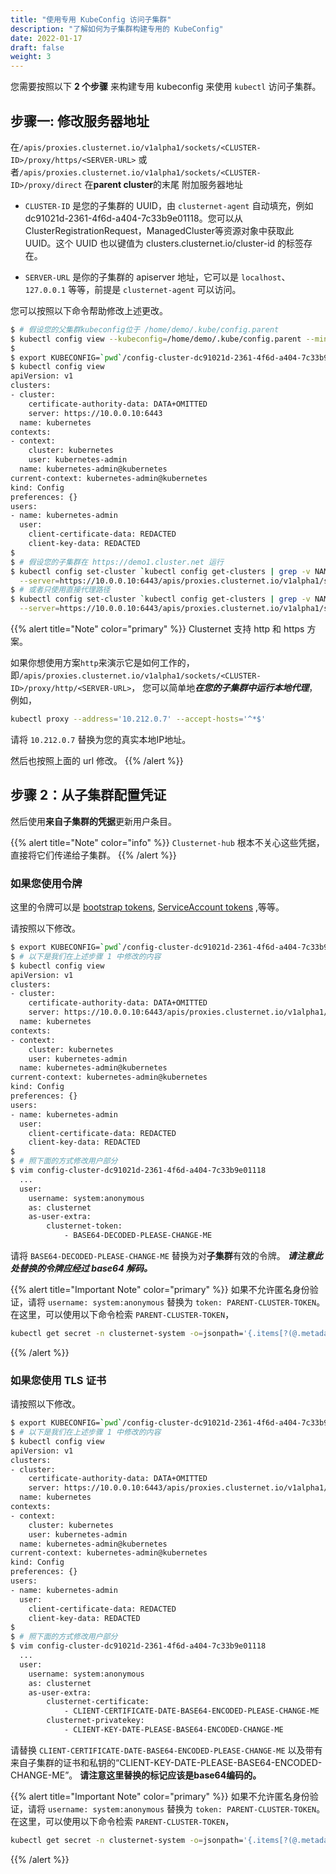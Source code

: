 ```yaml
---
title: "使用专用 KubeConfig 访问子集群"
description: "了解如何为子集群构建专用的 KubeConfig"
date: 2022-01-17
draft: false
weight: 3
---
```


您需要按照以下 **2 个步骤** 来构建专用 kubeconfig 来使用 `kubectl` 访问子集群。

## 步骤一: 修改服务器地址

在`/apis/proxies.clusternet.io/v1alpha1/sockets/<CLUSTER-ID>/proxy/https/<SERVER-URL>`
或者`/apis/proxies.clusternet.io/v1alpha1/sockets/<CLUSTER-ID>/proxy/direct` 在**parent cluster**的末尾
附加服务器地址

- `CLUSTER-ID` 是您的子集群的 UUID，由 `clusternet-agent` 自动填充，例如 dc91021d-2361-4f6d-a404-7c33b9e01118。您可以从 ClusterRegistrationRequest，ManagedCluster等资源对象中获取此 UUID。这个 UUID 也以键值为 clusters.clusternet.io/cluster-id 的标签存在。

- `SERVER-URL` 是你的子集群的 apiserver 地址，它可以是 `localhost`、`127.0.0.1` 等等，前提是
   `clusternet-agent` 可以访问。

您可以按照以下命令帮助修改上述更改。

```bash
$ # 假设您的父集群kubeconfig位于 /home/demo/.kube/config.parent
$ kubectl config view --kubeconfig=/home/demo/.kube/config.parent --minify=true --raw=true > ./config-cluster-dc91021d-2361-4f6d-a404-7c33b9e01118
$
$ export KUBECONFIG=`pwd`/config-cluster-dc91021d-2361-4f6d-a404-7c33b9e01118
$ kubectl config view
apiVersion: v1
clusters:
- cluster:
    certificate-authority-data: DATA+OMITTED
    server: https://10.0.0.10:6443
  name: kubernetes
contexts:
- context:
    cluster: kubernetes
    user: kubernetes-admin
  name: kubernetes-admin@kubernetes
current-context: kubernetes-admin@kubernetes
kind: Config
preferences: {}
users:
- name: kubernetes-admin
  user:
    client-certificate-data: REDACTED
    client-key-data: REDACTED
$
$ # 假设您的子集群在 https://demo1.cluster.net 运行
$ kubectl config set-cluster `kubectl config get-clusters | grep -v NAME` \
  --server=https://10.0.0.10:6443/apis/proxies.clusternet.io/v1alpha1/sockets/dc91021d-2361-4f6d-a404-7c33b9e01118/proxy/https/demo1.cluster.net
$ # 或者只使用直接代理路径
$ kubectl config set-cluster `kubectl config get-clusters | grep -v NAME` \
  --server=https://10.0.0.10:6443/apis/proxies.clusternet.io/v1alpha1/sockets/dc91021d-2361-4f6d-a404-7c33b9e01118/proxy/direct
```

{{% alert title="Note" color="primary" %}}
Clusternet 支持 http 和 https 方案。

如果你想使用方案`http`来演示它是如何工作的，即`/apis/proxies.clusternet.io/v1alpha1/sockets/<CLUSTER-ID>/proxy/http/<SERVER-URL>`，
您可以简单地***在您的子集群中运行本地代理***，例如，

```bash
kubectl proxy --address='10.212.0.7' --accept-hosts='^*$'
```

请将 `10.212.0.7` 替换为您的真实本地IP地址。

然后也按照上面的 url 修改。
{{% /alert %}}

## 步骤 2：从子集群配置凭证

然后使用**来自子集群的凭据**更新用户条目。

{{% alert title="Note" color="info" %}}
`Clusternet-hub` 根本不关心这些凭据，直接将它们传递给子集群。
{{% /alert %}}

### 如果您使用令牌

这里的令牌可以是 [bootstrap tokens](https://kubernetes.io/docs/reference/access-authn-authz/bootstrap-tokens/),
[ServiceAccount tokens](https://kubernetes.io/docs/tasks/configure-pod-container/configure-service-account/#use-multiple-service-accounts)
,等等。

请按照以下修改。

```bash
$ export KUBECONFIG=`pwd`/config-cluster-dc91021d-2361-4f6d-a404-7c33b9e01118
$ # 以下是我们在上述步骤 1 中修改的内容
$ kubectl config view
apiVersion: v1
clusters:
- cluster:
    certificate-authority-data: DATA+OMITTED
    server: https://10.0.0.10:6443/apis/proxies.clusternet.io/v1alpha1/sockets/dc91021d-2361-4f6d-a404-7c33b9e01118/proxy/direct
  name: kubernetes
contexts:
- context:
    cluster: kubernetes
    user: kubernetes-admin
  name: kubernetes-admin@kubernetes
current-context: kubernetes-admin@kubernetes
kind: Config
preferences: {}
users:
- name: kubernetes-admin
  user:
    client-certificate-data: REDACTED
    client-key-data: REDACTED
$
$ # 照下面的方式修改用户部分
$ vim config-cluster-dc91021d-2361-4f6d-a404-7c33b9e01118
  ...
  user:
    username: system:anonymous
    as: clusternet
    as-user-extra:
        clusternet-token:
            - BASE64-DECODED-PLEASE-CHANGE-ME
```

请将 `BASE64-DECODED-PLEASE-CHANGE-ME` 替换为对**子集群**有效的令牌。 ***请注意此处替换的令牌应经过 base64 解码。***

{{% alert title="Important Note" color="primary" %}}
如果不允许匿名身份验证，请将 `username: system:anonymous` 替换为 `token: PARENT-CLUSTER-TOKEN`。
在这里，可以使用以下命令检索 `PARENT-CLUSTER-TOKEN`，

```bash
kubectl get secret -n clusternet-system -o=jsonpath='{.items[?(@.metadata.annotations.kubernetes\.io/service-account\.name=="clusternet-hub-proxy")].data.token}' | base64 --decode; echo
```
{{% /alert %}}

### 如果您使用 TLS 证书

请按照以下修改。

```bash
$ export KUBECONFIG=`pwd`/config-cluster-dc91021d-2361-4f6d-a404-7c33b9e01118
$ # 以下是我们在上述步骤 1 中修改的内容
$ kubectl config view
apiVersion: v1
clusters:
- cluster:
    certificate-authority-data: DATA+OMITTED
    server: https://10.0.0.10:6443/apis/proxies.clusternet.io/v1alpha1/sockets/dc91021d-2361-4f6d-a404-7c33b9e01118/proxy/direct
  name: kubernetes
contexts:
- context:
    cluster: kubernetes
    user: kubernetes-admin
  name: kubernetes-admin@kubernetes
current-context: kubernetes-admin@kubernetes
kind: Config
preferences: {}
users:
- name: kubernetes-admin
  user:
    client-certificate-data: REDACTED
    client-key-data: REDACTED
$
$ # 照下面的方式修改用户部分
$ vim config-cluster-dc91021d-2361-4f6d-a404-7c33b9e01118
  ...
  user:
    username: system:anonymous
    as: clusternet
    as-user-extra:
        clusternet-certificate:
            - CLIENT-CERTIFICATE-DATE-BASE64-ENCODED-PLEASE-CHANGE-ME
        clusternet-privatekey:
            - CLIENT-KEY-DATE-PLEASE-BASE64-ENCODED-CHANGE-ME
```

请替换 `CLIENT-CERTIFICATE-DATE-BASE64-ENCODED-PLEASE-CHANGE-ME`
以及带有来自子集群的证书和私钥的“CLIENT-KEY-DATE-PLEASE-BASE64-ENCODED-CHANGE-ME”。 **请注意这里替换的标记应该是base64编码的。**

{{% alert title="Important Note" color="primary" %}}
如果不允许匿名身份验证，请将 `username: system:anonymous` 替换为 `token: PARENT-CLUSTER-TOKEN`。
在这里，可以使用以下命令检索 `PARENT-CLUSTER-TOKEN`，

```bash
kubectl get secret -n clusternet-system -o=jsonpath='{.items[?(@.metadata.annotations.kubernetes\.io/service-account\.name=="clusternet-hub-proxy")].data.token}' | base64 --decode; echo
```
{{% /alert %}}
